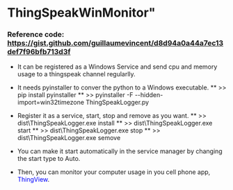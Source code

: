 # ThingSpeakWinMonitor"

### Reference code: https://gist.github.com/guillaumevincent/d8d94a0a44a7ec13def7f96bfb713d3f

* It can be registered as a Windows Service and send cpu and memory usage to a thingspeak channel regularlly. 

* It needs pyinstaller to conver the python to a Windows executable.
** >> pip install pyinstaller
** >> pyinstaller -F --hidden-import=win32timezone ThingSpeakLogger.py

* Register it as a service, start, stop and remove as you want.
** >> dist\ThingSpeakLogger.exe install
** >> dist\ThingSpeakLogger.exe start
** >> dist\ThingSpeakLogger.exe stop
** >> dist\ThingSpeakLogger.exe semove

* You can make it start automatically in the service manager by changing the start type to Auto.

* Then, you can monitor your computer usage in you cell phone app, <span style="color:blue">ThingView</span>.